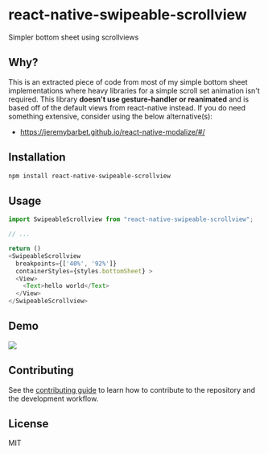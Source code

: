 # react-native-swipeable-scrollview

Simpler bottom sheet using scrollviews

## Why?

This is an extracted piece of code from most of my simple bottom sheet implementations where heavy libraries for a simple scroll set animation isn't required. This library **doesn't use gesture-handler or reanimated** and is based off of the default views from react-native instead. If you do need something extensive, consider using the below alternative(s):

- https://jeremybarbet.github.io/react-native-modalize/#/

## Installation

```sh
npm install react-native-swipeable-scrollview
```

## Usage

```js
import SwipeableScrollview from "react-native-swipeable-scrollview";

// ...

return ()
<SwipeableScrollview
  breakpoints={['40%', '92%']}
  containerStyles={styles.bottomSheet} >
  <View>
    <Text>hello world</Text>
  </View>
</SwipeableScrollview>
```

## Demo

![](static/demo.gif)

## Contributing

See the [contributing guide](CONTRIBUTING.md) to learn how to contribute to the repository and the development workflow.

## License

MIT
